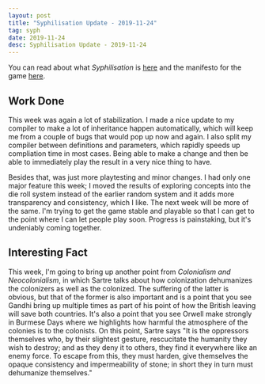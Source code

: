 ```yaml
---
layout: post
title: "Syphilisation Update - 2019-11-24"
tag: syph
date: 2019-11-24
desc: Syphilisation Update - 2019-11-24
---
```



You can read about what *Syphilisation* is [here](/blog/syph/announce) and the manifesto for the game [here](/blog/syph/manifesto).

## Work Done

This week was again a lot of stabilization. I made a nice update to my compiler to make a lot of inheritance happen automatically, which will keep me from a couple of bugs that would pop up now and again. I also split my compiler between definitions and parameters, which rapidly speeds up compliation time in most cases. Being able to make a change and then be able to immediately play the result in a very nice thing to have.


Besides that, was just more playtesting and minor changes. I had only one major feature this week; I moved the results of exploring concepts into the die roll system instead of the earlier random system and it adds more transparency and consistency, which I like. The next week will be more of the same. I'm trying to get the game stable and playable so that I can get to the point where I can let people play soon. Progress is painstaking, but it's undeniably coming together.


## Interesting Fact

This week, I'm going to bring up another point from *Colonialism and Neocolonialism*, in which Sartre talks about how colonization dehumanizes the colonizers as well as the colonized. The suffering of the latter is obvious, but that of the former is also important and is a point that you see Gandhi bring up multiple times as part of his point of how the British leaving will save both countries. It's also a point that you see Orwell make strongly in Burmese Days where we highlights how harmful the atmosphere of the colonies is to the colonists. On this point, Sartre says "It is the oppressors themselves who, by their slightest gesture, rescucitate the humanity they wish to destroy; and as they deny it to others, they find it everywhere like an enemy force. To escape from this, they must harden, give themselves the opaque consistency and impermeability of stone; in short they in turn must dehumanize themselves."

